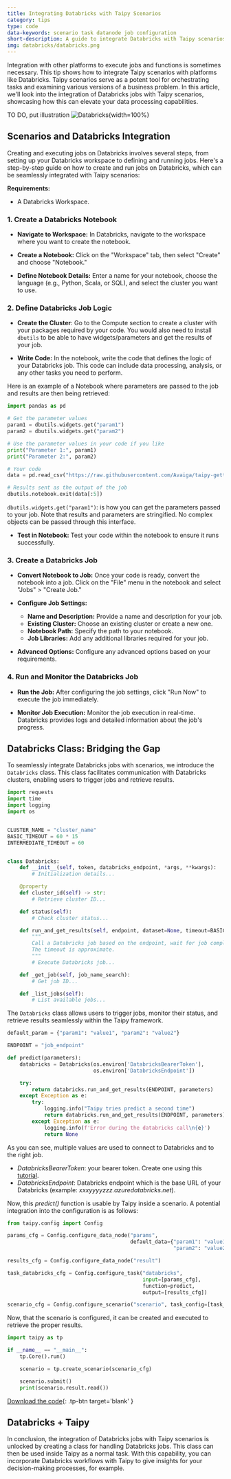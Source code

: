 ```yaml
---
title: Integrating Databricks with Taipy Scenarios
category: tips
type: code
data-keywords: scenario task datanode job configuration
short-description: A guide to integrate Databricks with Taipy scenarios.
img: databricks/databricks.png
---
```

Integration with other platforms to execute jobs and functions is sometimes necessary.
This tip shows how to integrate Taipy scenarios with platforms like Databricks.
Taipy scenarios serve as a potent tool for orchestrating tasks and examining various
versions of a business problem. In this article, we'll look into the integration of
Databricks jobs with Taipy scenarios, showcasing how this can elevate your data
processing capabilities.

TO DO, put illustration
![Databricks](databricks.png){width=100%}

## Scenarios and Databricks Integration

Creating and executing jobs on Databricks involves several steps, from setting up your
Databricks workspace to defining and running jobs. Here's a step-by-step guide on how
to create and run jobs on Databricks, which can be seamlessly integrated with Taipy
scenarios:

**Requirements:**

- A Databricks Workspace.

### 1. Create a Databricks Notebook

- **Navigate to Workspace:** In Databricks, navigate to the workspace where you want to
create the notebook.

- **Create a Notebook:** Click on the "Workspace" tab, then select "Create" and choose
"Notebook."

- **Define Notebook Details:** Enter a name for your notebook, choose the language
(e.g., Python, Scala, or SQL), and select the cluster you want to use.

### 2. Define Databricks Job Logic

- **Create the Cluster**: Go to the Compute section to create a cluster with your
packages required by your code. You would also need to install `dbutils` to be able to
have widgets/parameters and get the results of your job.

- **Write Code:** In the notebook, write the code that defines the logic of your
Databricks job. This code can include data processing, analysis, or any other tasks you
need to perform.

Here is an example of a Notebook where parameters are passed to the job and results are
then being retrieved:

```python
import pandas as pd

# Get the parameter values
param1 = dbutils.widgets.get("param1")
param2 = dbutils.widgets.get("param2")

# Use the parameter values in your code if you like
print("Parameter 1:", param1)
print("Parameter 2:", param2)

# Your code
data = pd.read_csv("https://raw.githubusercontent.com/Avaiga/taipy-getting-started-core/develop/src/daily-min-temperatures.csv")

# Results sent as the output of the job
dbutils.notebook.exit(data[:5])
```

`dbutils.widgets.get("param1")`: is how you can get the parameters passed to your job.
Note that results and parameters are stringified. No complex objects can be passed
through this interface.

- **Test in Notebook:** Test your code within the notebook to ensure it runs
successfully.

### 3. Create a Databricks Job

- **Convert Notebook to Job:** Once your code is ready, convert the notebook into a
job. Click on the "File" menu in the notebook and select "Jobs" > "Create Job."

- **Configure Job Settings:**
  - **Name and Description:** Provide a name and description for your job.
  - **Existing Cluster:** Choose an existing cluster or create a new one.
  - **Notebook Path:** Specify the path to your notebook.
  - **Job Libraries:** Add any additional libraries required for your job.

- **Advanced Options:** Configure any advanced options based on your requirements.

### 4. Run and Monitor the Databricks Job

- **Run the Job:** After configuring the job settings, click "Run Now" to execute the job immediately.

- **Monitor Job Execution:** Monitor the job execution in real-time. Databricks
provides logs and detailed information about the job's progress.


## Databricks Class: Bridging the Gap

To seamlessly integrate Databricks jobs with scenarios, we introduce the `Databricks`
class. This class facilitates communication with Databricks clusters, enabling users to
trigger jobs and retrieve results.

```python
import requests
import time
import logging
import os


CLUSTER_NAME = "cluster_name"
BASIC_TIMEOUT = 60 * 15
INTERMEDIATE_TIMEOUT = 60


class Databricks:
    def __init__(self, token, databricks_endpoint, *args, **kwargs):
        # Initialization details...

    @property
    def cluster_id(self) -> str:
        # Retrieve cluster ID...

    def status(self):
        # Check cluster status...

    def run_and_get_results(self, endpoint, dataset=None, timeout=BASIC_TIMEOUT):
        """
        Call a Databricks job based on the endpoint, wait for job completion, and return the result.
        The timeout is approximate.
        """
        # Execute Databricks job...

    def _get_job(self, job_name_search):
        # Get job ID...

    def _list_jobs(self):
        # List available jobs...
```

The `Databricks` class allows users to trigger jobs, monitor their status, and retrieve
results seamlessly within the Taipy framework.

```python
default_param = {"param1": "value1", "param2": "value2"}

ENDPOINT = "job_endpoint"

def predict(parameters):
    databricks = Databricks(os.environ['DatabricksBearerToken'],
                            os.environ['DatabricksEndpoint'])

    try:
        return databricks.run_and_get_results(ENDPOINT, parameters)
    except Exception as e:
        try:
            logging.info("Taipy tries predict a second time")
            return databricks.run_and_get_results(ENDPOINT, parameters)
        except Exception as e:
            logging.info(f'Error during the databricks call\n{e}')
            return None

```

As you can see, multiple values are used to connect to Databricks and to the right job.

- *DatabricksBearerToken*: your bearer token. Create one using this [tutorial](https://docs.databricks.com/en/dev-tools/auth/pat.html).
- *DatabricksEndpoint*: Databricks endpoint which is the base URL of your Databricks (example: *xxxyyyyzzz.azuredatabricks.net*).

Now, this *predict()* function is usable by Taipy inside a scenario. A potential
integration into the configuration is as follows:

```python
from taipy.config import Config

params_cfg = Config.configure_data_node("params",
                                        default_data={"param1": "value1",
                                                      "param2": "value2"})

results_cfg = Config.configure_data_node("result")

task_databricks_cfg = Config.configure_task("databricks",
                                            input=[params_cfg],
                                            function=predict,
                                            output=[results_cfg])

scenario_cfg = Config.configure_scenario("scenario", task_config=[task_databricks_cfg])
```

Now, that the scenario is configured, it can be created and executed to retrieve the
proper results.

```python
import taipy as tp

if __name__ == "__main__":
    tp.Core().run()

    scenario = tp.create_scenario(scenario_cfg)

    scenario.submit()
    print(scenario.result.read())
```

[Download the code](./example.py){: .tp-btn target='blank' }

## Databricks + Taipy

In conclusion, the integration of Databricks jobs with Taipy scenarios is unlocked by
creating a class for handling Databricks jobs. This class can then be used inside Taipy as a
normal task. With this capability, you can incorporate Databricks workflows with Taipy
to give insights for your decision-making processes, for example.

